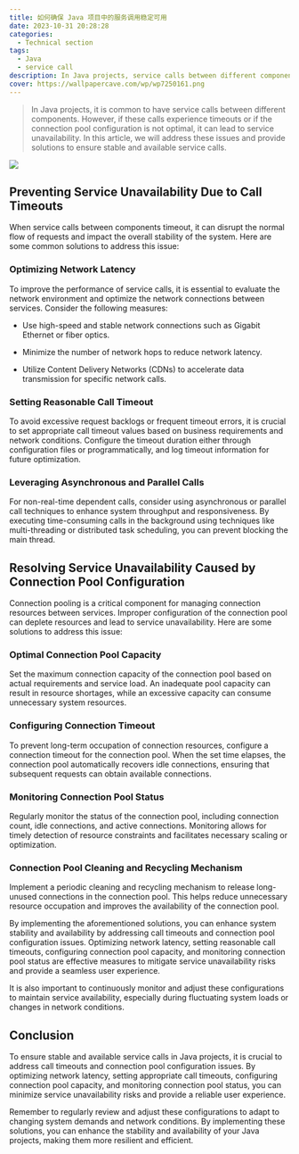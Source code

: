 ```yaml
---
title: 如何确保 Java 项目中的服务调用稳定可用
date: 2023-10-31 20:28:28
categories:
  - Technical section
tags: 
  - Java
  - service call
description: In Java projects, service calls between different components are very common, and there are some problems that may cause the service to be unavailable. This article discusses some common problems and their solutions.
cover: https://wallpapercave.com/wp/wp7250161.png
---
```


> In Java projects, it is common to have service calls between different components. However, if these calls experience timeouts or if the connection pool configuration is not optimal, it can lead to service unavailability. In this article, we will address these issues and provide solutions to ensure stable and available service calls.

![](https://cdn.jsdelivr.net/gh/PirlosM/image@main/20231031145610.png)

## Preventing Service Unavailability Due to Call Timeouts

When service calls between components timeout, it can disrupt the normal flow of requests and impact the overall stability of the system. Here are some common solutions to address this issue:


### Optimizing Network Latency

To improve the performance of service calls, it is essential to evaluate the network environment and optimize the network connections between services. Consider the following measures:



- Use high-speed and stable network connections such as Gigabit Ethernet or fiber optics.

- Minimize the number of network hops to reduce network latency.

- Utilize Content Delivery Networks (CDNs) to accelerate data transmission for specific network calls.


### Setting Reasonable Call Timeout

To avoid excessive request backlogs or frequent timeout errors, it is crucial to set appropriate call timeout values based on business requirements and network conditions. Configure the timeout duration either through configuration files or programmatically, and log timeout information for future optimization.


### Leveraging Asynchronous and Parallel Calls

For non-real-time dependent calls, consider using asynchronous or parallel call techniques to enhance system throughput and responsiveness. By executing time-consuming calls in the background using techniques like multi-threading or distributed task scheduling, you can prevent blocking the main thread.


## Resolving Service Unavailability Caused by Connection Pool Configuration

Connection pooling is a critical component for managing connection resources between services. Improper configuration of the connection pool can deplete resources and lead to service unavailability. Here are some solutions to address this issue:


### Optimal Connection Pool Capacity

Set the maximum connection capacity of the connection pool based on actual requirements and service load. An inadequate pool capacity can result in resource shortages, while an excessive capacity can consume unnecessary system resources.


### Configuring Connection Timeout

To prevent long-term occupation of connection resources, configure a connection timeout for the connection pool. When the set time elapses, the connection pool automatically recovers idle connections, ensuring that subsequent requests can obtain available connections.


### Monitoring Connection Pool Status

Regularly monitor the status of the connection pool, including connection count, idle connections, and active connections. Monitoring allows for timely detection of resource constraints and facilitates necessary scaling or optimization.


### Connection Pool Cleaning and Recycling Mechanism

Implement a periodic cleaning and recycling mechanism to release long-unused connections in the connection pool. This helps reduce unnecessary resource occupation and improves the availability of the connection pool.


By implementing the aforementioned solutions, you can enhance system stability and availability by addressing call timeouts and connection pool configuration issues. Optimizing network latency, setting reasonable call timeouts, configuring connection pool capacity, and monitoring connection pool status are effective measures to mitigate service unavailability risks and provide a seamless user experience.


It is also important to continuously monitor and adjust these configurations to maintain service availability, especially during fluctuating system loads or changes in network conditions.


## Conclusion

To ensure stable and available service calls in Java projects, it is crucial to address call timeouts and connection pool configuration issues. By optimizing network latency, setting appropriate call timeouts, configuring connection pool capacity, and monitoring connection pool status, you can minimize service unavailability risks and provide a reliable user experience.


Remember to regularly review and adjust these configurations to adapt to changing system demands and network conditions. By implementing these solutions, you can enhance the stability and availability of your Java projects, making them more resilient and efficient.